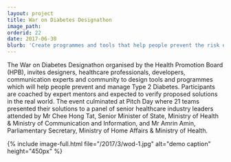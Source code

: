 ```yaml
---
layout: project
title: War on Diabetes Designathon
image_path: 
orderid: 22
date: 2017-06-30
blurb: 'Create programmes and tools that help people prevent the risk of Type 2 Diabetes through early screening and increased physical activity.'
---
```

The War on Diabetes Designathon organised by the Health Promotion Board (HPB), invites designers, healthcare professionals, developers, communication experts and community to design tools and programmes which will help people prevent and manage Type 2 Diabetes. Participants are coached by expert mentors and expected to verify proposed solutions in the real world. The event culminated at Pitch Day where 21 teams presented their solutions to a panel of senior healthcare industry leaders attended by Mr Chee Hong Tat, Senior Minister of State, Ministry of Health & Ministry of Communication and Information, and Mr Amrin Amin, Parliamentary Secretary, Ministry of Home Affairs & Ministry of Health.
<!--more-->
{% include image-full.html file="/2017/3/wod-1.jpg" alt="demo caption" height="450px" %}
 




